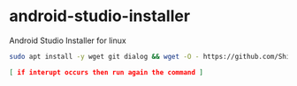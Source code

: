 # android-studio-installer
Android Studio Installer for linux

```bash
sudo apt install -y wget git dialog && wget -O - https://github.com/ShivaShirsath/android-studio-installer/raw/master/run | bash
```
```json
[ if interupt occurs then run again the command ]
```



